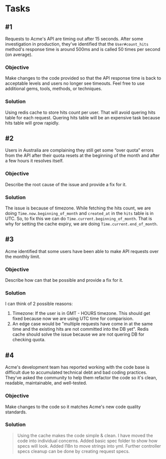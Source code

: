 # Tasks

## #1

Requests to Acme's API are timing out after 15 seconds. After some investigation in production, they've identified that the `User#count_hits` method's response time is around 500ms and is called 50 times per second (on average).

### Objective

Make changes to the code provided so that the API response time is back to acceptable levels and users no longer see timeouts. Feel free to use additional gems, tools, methods, or techniques.


### Solution

Using redis cache to store hits count per user. That will avoid quering hits table for each request.
Quering hits table will be an expensive task because hits table will grow rapidly.


## #2

Users in Australia are complaining they still get some “over quota” errors from the API after their quota resets at the beginning of the month and after a few hours it resolves itself.

### Objective

Describe the root cause of the issue and provide a fix for it.

### Solution

The issue is because of timezone. 
While fetching the hits count, we are doing `Time.now.beginning_of_month` and `created_at` in the `hits` table is in UTC.
So, to fix this we can do `Time.current.beginning_of_month`. That is why for setting the cache expiry, we are doing `Time.current.end_of_month`.


## #3

Acme identified that some users have been able to make API requests over the monthly limit.

### Objective

Describe how can that be possible and provide a fix for it.

### Solution

I can think of 2 possible reasons:
1. Timezone: If the user is in GMT - HOURS timezone. This should get fixed because now we are using UTC time for comparision.
2. An edge case would be "multiple requests have come in at the same time and the existing hits are not committed into the DB yet".
Redis cache should solve the issue because we are not quering DB for checking quota.


## #4

Acme's development team has reported working with the code base is difficult due to accumulated technical debt and bad coding practices. They've asked the community to help them refactor the code so it's clean, readable, maintainable, and well-tested.

### Objective

Make changes to the code so it matches Acme's new code quality standards.


### Solution

> Using the cache makes the code simple & clean.
> I have moved the code into individual concerns.
> Added basic spec folder to show how specs will look.
> Added I18n to move strings into yml.
> Further controller specs cleanup can be done by creating request specs.
